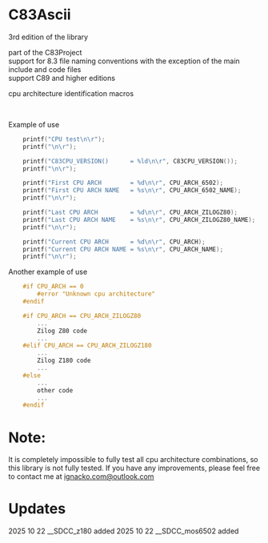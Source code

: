 # C83Ascii

3rd edition of the library

part of the C83Project<br>
support for 8.3 file naming conventions with the exception of the main include and code files<br>
support C89 and higher editions<br>

cpu architecture identification macros

<br>

Example of use
```c
    printf("CPU test\n\r");
    printf("\n\r");

    printf("C83CPU_VERSION()      = %ld\n\r", C83CPU_VERSION());
    printf("\n\r");

    printf("First CPU ARCH        = %d\n\r", CPU_ARCH_6502);
    printf("First CPU ARCH NAME   = %s\n\r", CPU_ARCH_6502_NAME);
    printf("\n\r");

    printf("Last CPU ARCH         = %d\n\r", CPU_ARCH_ZILOGZ80);
    printf("Last CPU ARCH NAME    = %s\n\r", CPU_ARCH_ZILOGZ80_NAME);
    printf("\n\r");

    printf("Current CPU ARCH      = %d\n\r", CPU_ARCH);
    printf("Current CPU ARCH NAME = %s\n\r", CPU_ARCH_NAME);
    printf("\n\r");
```

Another example of use
```c
    #if CPU_ARCH == 0
        #error "Unknown cpu architecture"
    #endif

    #if CPU_ARCH == CPU_ARCH_ZILOGZ80
        ...
        Zilog Z80 code
        ...
    #elif CPU_ARCH == CPU_ARCH_ZILOGZ180
        ...
        Zilog Z180 code
        ...
    #else
        ...
        other code
        ...
    #endif
```

# Note:
It is completely impossible to fully test all cpu architecture combinations, 
so this library is not fully tested. If you have any improvements, 
please feel free to contact me at ignacko.com@outlook.com


# Updates
2025 10 22 __SDCC_z180 added
2025 10 22 __SDCC_mos6502 added
